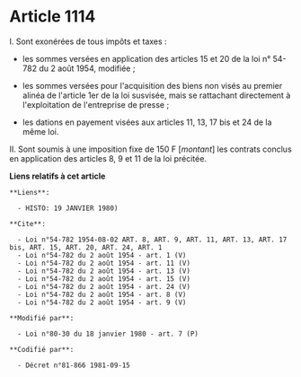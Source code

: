 # Article 1114

I. Sont exonérées de tous impôts et taxes :

- les sommes versées en application des articles 15 et 20 de la loi n° 54-782 du 2 août 1954, modifiée ;

- les sommes versées pour l'acquisition des biens non visés au premier alinéa de l'article 1er de la loi susvisée, mais se
rattachant directement à l'exploitation de l'entreprise de presse ;

- les dations en payement visées aux articles 11, 13, 17 bis et 24 de la même loi.

II. Sont soumis à une imposition fixe de 150 F [*montant*] les contrats conclus en application des articles 8, 9 et 11 de la
loi précitée.

**Liens relatifs à cet article**

	**Liens**:

	  - HISTO: 19 JANVIER 1980)

	**Cite**:

	  - Loi n°54-782 1954-08-02 ART. 8, ART. 9, ART. 11, ART. 13, ART. 17 bis, ART. 15, ART. 20, ART. 24, ART. 1
	  - Loi n°54-782 du 2 août 1954 - art. 1 (V)
	  - Loi n°54-782 du 2 août 1954 - art. 11 (V)
	  - Loi n°54-782 du 2 août 1954 - art. 13 (V)
	  - Loi n°54-782 du 2 août 1954 - art. 15 (V)
	  - Loi n°54-782 du 2 août 1954 - art. 24 (V)
	  - Loi n°54-782 du 2 août 1954 - art. 8 (V)
	  - Loi n°54-782 du 2 août 1954 - art. 9 (V)

	**Modifié par**:

	  - Loi n°80-30 du 18 janvier 1980 - art. 7 (P)

	**Codifié par**:

	  - Décret n°81-866 1981-09-15
